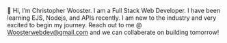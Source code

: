 👋 Hi, I’m Christopher Wooster. I am a Full Stack Web Developer.
I have been learning EJS, Nodejs, and APIs recently.
I am new to the industry and very excited to begin my journey.
Reach out to me @ Woosterwebdev@gmail.com and we can collaberate on building tomorrow!
